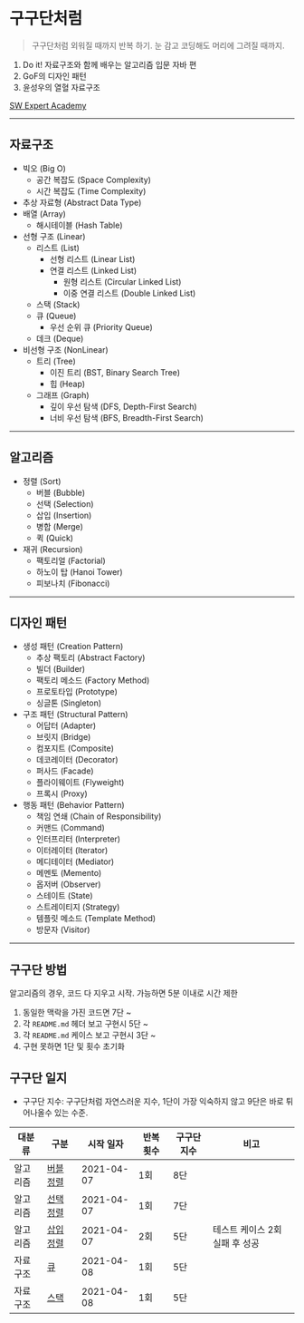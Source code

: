 # 구구단처럼

> 구구단처럼 외워질 때까지 반복 하기. 눈 감고 코딩해도 머리에 그려질 때까지.

1. Do it! 자료구조와 함께 배우는 알고리즘 입문 자바 편
2. GoF의 디자인 패턴
3. 윤성우의 열혈 자료구조

[SW Expert Academy](https://swexpertacademy.com/main/main.do)

- - -

## 자료구조

- 빅오 (Big O)
    - 공간 복잡도 (Space Complexity)
    - 시간 복잡도 (Time Complexity)
- 추상 자료형 (Abstract Data Type)
- 배열 (Array)
    - 해시테이블 (Hash Table)
- 선형 구조 (Linear)
    - 리스트 (List)
        - 선형 리스트 (Linear List)
        - 연결 리스트 (Linked List)
            - 원형 리스트 (Circular Linked List)
            - 이중 연결 리스트 (Double Linked List)
    - 스택 (Stack)
    - 큐 (Queue)
        - 우선 순위 큐 (Priority Queue)
    - 데크 (Deque)
- 비선형 구조 (NonLinear)
    - 트리 (Tree)
        - 이진 트리 (BST, Binary Search Tree)
        - 힙 (Heap)
    - 그래프 (Graph)
        - 깊이 우선 탐색 (DFS, Depth-First Search)
        - 너비 우선 탐색 (BFS, Breadth-First Search)

- - -

## 알고리즘

- 정렬 (Sort)
    - 버블 (Bubble)
    - 선택 (Selection)
    - 삽입 (Insertion)
    - 병합 (Merge)
    - 퀵 (Quick)
- 재귀 (Recursion)
    - 팩토리얼 (Factorial)
    - 하노이 탑 (Hanoi Tower)
    - 피보나치 (Fibonacci)

- - -

## 디자인 패턴

- 생성 패턴 (Creation Pattern)
    - 추상 팩토리 (Abstract Factory)
    - 빌더 (Builder)
    - 팩토리 메소드 (Factory Method)
    - 프로토타입 (Prototype)
    - 싱글톤 (Singleton)
- 구조 패턴 (Structural Pattern)
    - 어답터 (Adapter)
    - 브릿지 (Bridge)
    - 컴포지트 (Composite)
    - 데코레이터 (Decorator)
    - 퍼사드 (Facade)
    - 플라이웨이트 (Flyweight)
    - 프록시 (Proxy)
- 행동 패턴 (Behavior Pattern)
    - 책임 연쇄 (Chain of Responsibility)
    - 커맨드 (Command)
    - 인터프리터 (Interpreter)
    - 이터레이터 (Iterator)
    - 메디테이터 (Mediator)
    - 메멘토 (Memento)
    - 옵저버 (Observer)
    - 스테이트 (State)
    - 스트레이티지 (Strategy)
    - 템플릿 메소드 (Template Method)
    - 방문자 (Visitor)

- - -

## 구구단 방법

알고리즘의 경우, 코드 다 지우고 시작. 가능하면 5분 이내로 시간 제한

1. 동일한 맥락을 가진 코드면 7단 ~
2. 각 `README.md` 헤더 보고 구현시 5단 ~
3. 각 `README.md` 케이스 보고 구현시 3단 ~
4. 구현 못하면 1단 및 횟수 초기화

## 구구단 일지

- 구구단 지수: 구구단처럼 자연스러운 지수, 1단이 가장 익숙하지 않고 9단은 바로 튀어나올수 있는 수준.

| 대분류 | 구분 | 시작 일자 | 반복 횟수 | 구구단 지수 | 비고 |
| --- | --- | --- | --- | --- | --- |
| 알고리즘 | [버블 정렬](https://github.com/psbin2017/like-multiplication-table/blob/master/src/main/java/com/multiplication/algorithm/sort/bubble/README.md) | 2021-04-07 | 1회 | 8단 | |
| 알고리즘 | [선택 정렬](https://github.com/psbin2017/like-multiplication-table/blob/master/src/main/java/com/multiplication/algorithm/sort/selection/README.md) | 2021-04-07 | 1회 | 7단 | |
| 알고리즘 | [삽입 정렬](https://github.com/psbin2017/like-multiplication-table/blob/master/src/main/java/com/multiplication/algorithm/sort/insertion/README.md) | 2021-04-07 | 2회 | 5단 | 테스트 케이스 2회 실패 후 성공 |
| 자료구조 | [큐](https://github.com/psbin2017/like-multiplication-table/blob/master/src/main/java/com/multiplication/datastructure/linear/queue/README.md) | 2021-04-08 | 1회 | 5단 | |
| 자료구조 | [스택](https://github.com/psbin2017/like-multiplication-table/blob/master/src/main/java/com/multiplication/datastructure/linear/stack/README.md) | 2021-04-08 | 1회 | 5단 | |
